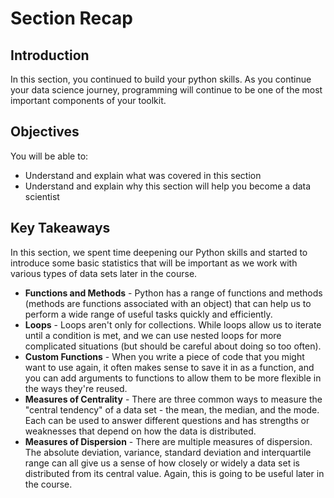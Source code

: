 
# Section Recap

## Introduction

In this section, you continued to build your python skills. As you continue your data science journey, programming will continue to be one of the most important components of your toolkit.

## Objectives
You will be able to:
* Understand and explain what was covered in this section
* Understand and explain why this section will help you become a data scientist

## Key Takeaways
In this section, we spent time deepening our Python skills and started to introduce some basic statistics that will be important as we work with various types of data sets later in the course.
* **Functions and Methods** - Python has a range of functions and methods (methods are functions associated with an object) that can help us to perform a wide range of useful tasks quickly and efficiently.
* **Loops** - Loops aren't only for collections. While loops allow us to iterate until a condition is met, and we can use nested loops for more complicated situations (but should be careful about doing so too often).
* **Custom Functions** - When you write a piece of code that you might want to use again, it often makes sense to save it in as a function, and you can add arguments to functions to allow them to be more flexible in the ways they're reused.
* **Measures of Centrality** - There are three common ways to measure the "central tendency" of a data set - the mean, the median, and the mode. Each can be used to answer different questions and has strengths or weaknesses that depend on how the data is distributed.
* **Measures of Dispersion** - There are multiple measures of dispersion. The absolute deviation, variance, standard deviation and interquartile range can all give us a sense of how closely or widely a data set is distributed from its central value. Again, this is going to be useful later in the course.
